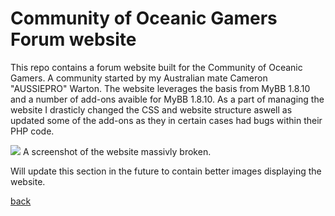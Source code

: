# [](#header-1)Community of Oceanic Gamers Forum website

This repo contains a forum website built for the Community of Oceanic Gamers. A community started by my Australian mate Cameron "AUSSIEPRO" Warton. The website leverages the basis from MyBB 1.8.10 and a number of add-ons avaible for MyBB 1.8.10. As a part of managing the website I drasticly changed the CSS and website structure aswell as updated some of the add-ons as they in certain cases had bugs within their PHP code.

![](https://i.imgur.com/UFfSF4Y.png)
A screenshot of the website massivly broken.

Will update this section in the future to contain better images displaying the website.

[back](./)
